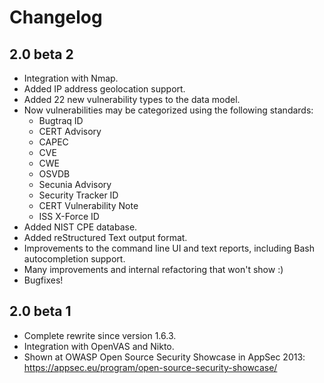 Changelog
=========

2.0 beta 2
------------

- Integration with Nmap.
- Added IP address geolocation support.
- Added 22 new vulnerability types to the data model.
- Now vulnerabilities may be categorized using the following standards:
  * Bugtraq ID
  * CERT Advisory
  * CAPEC
  * CVE
  * CWE
  * OSVDB
  * Secunia Advisory
  * Security Tracker ID
  * CERT Vulnerability Note
  * ISS X-Force ID
- Added NIST CPE database.
- Added reStructured Text output format.
- Improvements to the command line UI and text reports, including Bash autocompletion support.
- Many improvements and internal refactoring that won't show :)
- Bugfixes!

2.0 beta 1
------------

- Complete rewrite since version 1.6.3.
- Integration with OpenVAS and Nikto.
- Shown at OWASP Open Source Security Showcase in AppSec 2013: https://appsec.eu/program/open-source-security-showcase/

